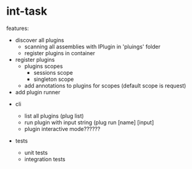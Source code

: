 # int-task

features:
+ discover all plugins
  + scanning all assemblies with IPlugin in 'pluings' folder
  + register plugins in container
+ register plugins
  + plugins scopes
    + sessions scope
    + singleton scope
  + add annotations to plugins for scopes (default scope is request)
+ add plugin runner
- cli
  - list all plugins (plug list)
  - run plugin with input string (plug run [name] [input]
  - plugin interactive mode??????
  
- tests
  - unit tests
  - integration tests

  
